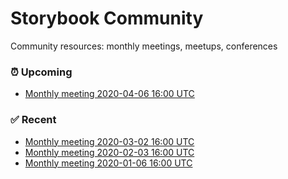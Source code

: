 # Storybook Community

Community resources: monthly meetings, meetups, conferences

### ⏰ Upcoming

- [Monthly meeting 2020-04-06 16:00 UTC](./meetings/2020/monthly-2020-04-06.md)

### ✅ Recent

- [Monthly meeting 2020-03-02 16:00 UTC](./meetings/2020/monthly-2020-03-02.md)
- [Monthly meeting 2020-02-03 16:00 UTC](./meetings/2020/monthly-2020-02-03.md)
- [Monthly meeting 2020-01-06 16:00 UTC](./meetings/2020/monthly-2020-01-06.md)
